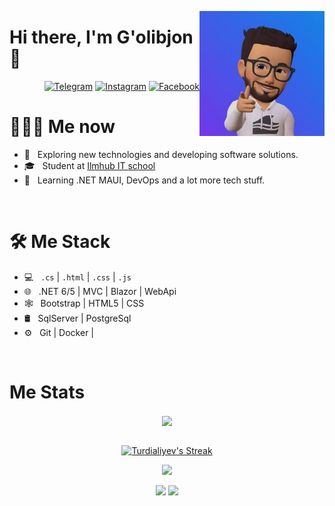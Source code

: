 <a href="https://t.me/Turdialiyev"><img src="https://github.com/Turdialiyev/Information/blob/main/picture/photo_2022-08-16_17-48-01.jpg?raw=true" align="right" height="200"/></a>

# Hi there, I'm G'olibjon 👋


<p align="end">
<a href="https://t.me/wahid_abduhakimov"><img alt="Telegram" src="https://img.shields.io/badge/telegram-gray?style=flat-square&logo=telegram"></a>
<a href="https://instagram.com/wahid.abduhakimov"><img alt="Instagram" src="https://img.shields.io/badge/instagram-gray?style=flat-square&logo=instagram"></a>
<a href="https://facebook.com/wahid.abduhakimov"><img alt="Facebook" src="https://img.shields.io/badge/facebook-gray?style=flat-square&logo=facebook"></a>
</p>

<h1> 👨🏻‍💻 Me now </h1>

- 🤔 &nbsp; Exploring new technologies and developing software solutions.
- 🎓 &nbsp; Student at   <a href="https://ilmhub.uz/">Ilmhub IT school</a>
- 🌱 &nbsp; Learning .NET MAUI, DevOps and a lot more tech stuff. 
<br/>

<h1>🛠 Me Stack</h1>

- 💻 &nbsp;   `.cs`  | `.html` | `.css` | `.js`
- 🌐 &nbsp; .NET 6/5 | MVC | Blazor | WebApi
- 🕸 &nbsp; Bootstrap | HTML5 | CSS
- 🛢 &nbsp; SqlServer | PostgreSql
- ⚙️ &nbsp; Git | Docker |

<br/>

<h1>Me Stats</h1>

<div align="center">
<a href="">
  <img align="center" src="https://github-readme-stats.vercel.app/api?username=Turdialiyev&count_private=true&include_all_commits=true&show_icons=true&title_color=007bff&text_color=e7e7e7&icon_color=007bff&bg_color=171c28" />
<a />
<div>
 <br/>

[![Turdialiyev's Streak](https://github-readme-streak-stats.herokuapp.com?user=Turdialiyev&theme=dark&date_format=M%20j%5B%2C%20Y%5D&border=FFFFFF&ring=3722DD)](https://git.io/streak-stats)

<p align="center">
    <a href="https://leetcode.com/golibjonturdialiyev0226/"><img width="50%" src="https://leetcode.card.workers.dev/golibjonturdialiyev0226/?theme=dark&font=baloo&extension=null&border=2&border_radius=8"></a>
</p>
  
[![](https://komarev.com/ghpvc/?username=Turdialiyev&color=orange&label=Profile%20Views)](https://github.com/Turdialiyev/Turdialiyev)
[![](https://img.shields.io/github/followers/Turdialiyev?label=GitHub%20Followers)](https://github.com/Turdialiyev)
 
